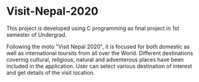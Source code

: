 # Visit-Nepal-2020
This project is developed using C programming as final project in 1st semester of Undergrad.

Following the moto "Visit Nepal 2020", it is focused for both domestic as well as international toursits from all over the World. 
Different destinations covering cultural, religious, natural and adventerous places have been included in the application. 
User can select various destination of interest and get details of the visit location.

